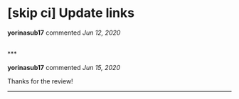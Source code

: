 # [skip ci] Update links

**yorinasub17** commented *Jun 12, 2020*


<br />
***


**yorinasub17** commented *Jun 15, 2020*

Thanks for the review!
***

